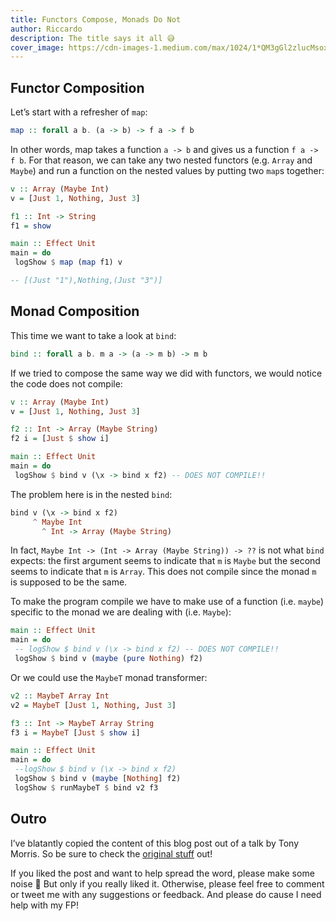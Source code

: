 ```yaml
---
title: Functors Compose, Monads Do Not
author: Riccardo
description: The title says it all 😅
cover_image: https://cdn-images-1.medium.com/max/1024/1*QM3gGl2zlucMsox-1WNirQ.jpeg
---
```


## Functor Composition

Let’s start with a refresher of `map`:

```haskell
map :: forall a b. (a -> b) -> f a -> f b
```

In other words, map takes a function `a -> b` and gives us a function `f a -> f b`. For that reason, we can take any two nested functors (e.g. `Array` and `Maybe`) and run a function on the nested values by putting two `map`s together:

```haskell
v :: Array (Maybe Int)
v = [Just 1, Nothing, Just 3]

f1 :: Int -> String
f1 = show

main :: Effect Unit
main = do
 logShow $ map (map f1) v

-- [(Just "1"),Nothing,(Just "3")]
```

## Monad Composition

This time we want to take a look at `bind`:

```haskell
bind :: forall a b. m a -> (a -> m b) -> m b
```

If we tried to compose the same way we did with functors, we would notice the code does not compile:

```haskell
v :: Array (Maybe Int)
v = [Just 1, Nothing, Just 3]

f2 :: Int -> Array (Maybe String)
f2 i = [Just $ show i]

main :: Effect Unit
main = do
 logShow $ bind v (\x -> bind x f2) -- DOES NOT COMPILE!!
```

The problem here is in the nested `bind`:

```haskell
bind v (\x -> bind x f2)
     ^ Maybe Int
       ^ Int -> Array (Maybe String)
```

In fact, `Maybe Int -> (Int -> Array (Maybe String)) -> ??` is not what `bind` expects: the first argument seems to indicate that `m` is `Maybe` but the second seems to indicate that `m` is `Array`. This does not compile since the monad `m` is supposed to be the same.

To make the program compile we have to make use of a function (i.e. `maybe`) specific to the monad we are dealing with (i.e. `Maybe`):

```haskell
main :: Effect Unit
main = do
 -- logShow $ bind v (\x -> bind x f2) -- DOES NOT COMPILE!!
 logShow $ bind v (maybe (pure Nothing) f2)
```

Or we could use the `MaybeT` monad transformer:

```haskell
v2 :: MaybeT Array Int
v2 = MaybeT [Just 1, Nothing, Just 3]

f3 :: Int -> MaybeT Array String
f3 i = MaybeT [Just $ show i]

main :: Effect Unit
main = do
 --logShow $ bind v (\x -> bind x f2)
 logShow $ bind v (maybe [Nothing] f2)
 logShow $ runMaybeT $ bind v2 f3
```

## Outro

I’ve blatantly copied the content of this blog post out of a talk by Tony Morris. So be sure to check the [original stuff](https://vimeo.com/73648150) out!

If you liked the post and want to help spread the word, please make some noise 🤘 But only if you really liked it. Otherwise, please feel free to comment or tweet me with any suggestions or feedback. And please do cause I need help with my FP!

